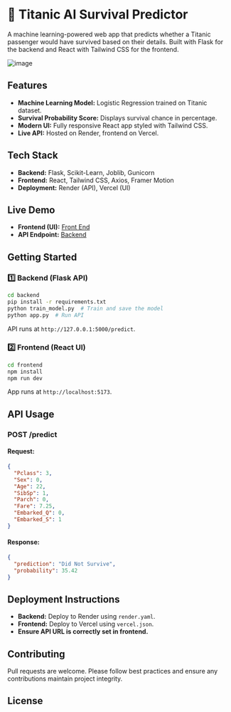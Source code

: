 # 🚢 Titanic AI Survival Predictor

A machine learning-powered web app that predicts whether a Titanic passenger would have survived based on their details. Built with Flask for the backend and React with Tailwind CSS for the frontend.

![image](https://github.com/user-attachments/assets/7c7498d0-626d-4c13-bf8b-b27de97f392a)


## Features
- **Machine Learning Model:** Logistic Regression trained on Titanic dataset.
- **Survival Probability Score:** Displays survival chance in percentage.
- **Modern UI:** Fully responsive React app styled with Tailwind CSS.
- **Live API:** Hosted on Render, frontend on Vercel.

## Tech Stack
- **Backend:** Flask, Scikit-Learn, Joblib, Gunicorn
- **Frontend:** React, Tailwind CSS, Axios, Framer Motion
- **Deployment:** Render (API), Vercel (UI)

## Live Demo
- **Frontend (UI):** [Front End](https://titanic-ml-project-9ca5q1l2l-aveerapareddys-projects.vercel.app/)
- **API Endpoint:** [Backend](https://titanic-ml-project-1.onrender.com)

## Getting Started
### **1️⃣ Backend (Flask API)**
```bash
cd backend
pip install -r requirements.txt
python train_model.py  # Train and save the model
python app.py  # Run API
```
API runs at `http://127.0.0.1:5000/predict`.

### **2️⃣ Frontend (React UI)**
```bash
cd frontend
npm install
npm run dev
```
App runs at `http://localhost:5173`.

## API Usage
### **POST /predict**
#### **Request:**
```json
{
  "Pclass": 3,
  "Sex": 0,
  "Age": 22,
  "SibSp": 1,
  "Parch": 0,
  "Fare": 7.25,
  "Embarked_Q": 0,
  "Embarked_S": 1
}
```
#### **Response:**
```json
{
  "prediction": "Did Not Survive",
  "probability": 35.42
}
```

## Deployment Instructions
- **Backend:** Deploy to Render using `render.yaml`.
- **Frontend:** Deploy to Vercel using `vercel.json`.
- **Ensure API URL is correctly set in frontend.**

## Contributing
Pull requests are welcome. Please follow best practices and ensure any contributions maintain project integrity.

## License


